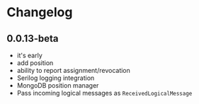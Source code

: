 # Changelog

## 0.0.13-beta
* it's early
* add position
* ability to report assignment/revocation
* Serilog logging integration
* MongoDB position manager
* Pass incoming logical messages as `ReceivedLogicalMessage`